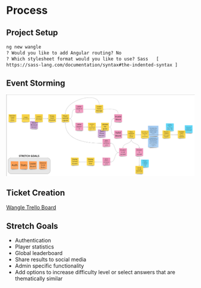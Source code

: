 # Process

## Project Setup

```
ng new wangle
? Would you like to add Angular routing? No
? Which stylesheet format would you like to use? Sass   [
https://sass-lang.com/documentation/syntax#the-indented-syntax ]
```

## Event Storming

![Miro frame with different colored sticky notes to track Events, Policies, External Services, and Domain Logic throughout the Wangle app and gameplay](/src/assets/images/event-storming-080123.jpg)

## Ticket Creation

[Wangle Trello Board](https://trello.com/b/yQzO1w5b/wangle-the-angular-wordle-clone)

## Stretch Goals
* Authentication
* Player statistics
* Global leaderboard
* Share results to social media
* Admin specific functionality
* Add options to increase difficulty level or select answers that are thematically similar
